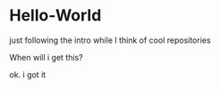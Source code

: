 Hello-World
===========

just following the intro while I think of cool repositories

When will i get this?


ok. i got it
